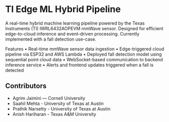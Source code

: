 # TI Edge ML Hybrid Pipeline

A real-time hybrid machine learning pipeline powered by the Texas Instruments (TI) IWRL6432AOPEVM mmWave sensor.
Designed for efficient edge-to-cloud inference and event-driven processing. Currently implemented with a fall 
detection use-case. 

Features
	•	Real-time mmWave sensor data ingestion
	•	Edge-triggered cloud pipeline via ESP32 and AWS Lambda
	•	Deployed fall detection model using sequential point cloud data
	•	WebSocket-based communication to backend inference service
	•	Alerts and frontend updates triggered when a fall is detected

## Contributors
- Agrim Jaimini — Cornell University
- Saahil Mehta - University of Texas at Austin
- Prathik Narsetty - University of Texas at Austin
- Anish Hariharan - Texas A&M University
